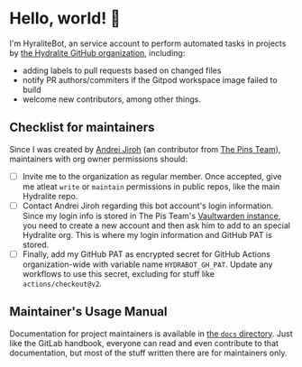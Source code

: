 # Hello, world! 👋

I'm HyraliteBot, an service account to perform automated tasks in projects by [the Hydralite GitHub organization](https://github.com/hydralite), including:

* adding labels to pull requests based on changed files
* notify PR authors/commiters if the Gitpod workspace image failed to build
* welcome new contributors, among other things.

## Checklist for maintainers

Since I was created by [Andrei Jiroh](https://github.com/ajhalili2006) (an contributor from [The Pins Team](https://madebythepins.tk)), maintainers with org owner permissions
should:

* [ ] Invite me to the organization as regular member. Once accepted, give me atleat `write` or `maintain` permissions in public repos, like the main Hydralite repo.
* [ ] Contact Andrei Jiroh regarding this bot account's login information. Since my login info is stored in The Pis Team's [Vaultwarden instance](https://vault.madebythepins.tk),
you need to create a new account and then ask him to add to an special Hydralite org. This is where my login information and GitHub PAT is stored.
* [ ] Finally, add my GitHub PAT as encrypted secret for GitHub Actions organization-wide with variable name `HYDRABOT_GH_PAT`. Update any workflows to use this secret, excluding
for stuff like `actions/checkout@v2`.

## Maintainer's Usage Manual

Documentation for project maintainers is available in [the `docs` directory](./docs). Just like the GitLab handbook, everyone can read and even contribute
to that documentation, but most of the stuff written there are for maintainers only.

